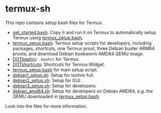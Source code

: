 # termux-sh

This repo contains setup bash files for Termux.

- [get_started.bash](get_started.bash): Copy it and run it on Termux to automatically setup Termux using [termux_setup.bash](termux_setup.bash).
- [termux_setup.bash](termux_setup.bash): Termux setup scripts for developers, including packages, shortcuts, one Termux proot, three Debian buster ARM64 proots, and download Debian bookworm AMD64 QEMU image.
- [DOTbashrc](DOTbashrc): `.bashrc` for Termux.
- [DOTshortcuts](DOTshortcuts): Shortcuts for Termux:Widget.
- [termux_setup.bash](termux_setup.bash) for main setup script.
- [debian1_setup.sh](debian1_setup.sh): Setup for texlive-full.
- [debian2_setup.sh](debian2_setup.sh): Setup for GUI.
- [debian3_setup.sh](debian3_setup.sh): Setup for developers.
- [debian_amd64.sh](debian_amd64.sh): Setup for developers on Debian AMD64, e.g. the QEMU downloaded in [termux_setup.bash](termux_setup.bash).

Look into the files for more information.